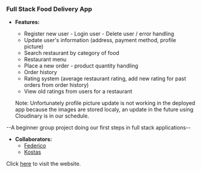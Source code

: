 ### **Full Stack Food Delivery App**

- **Features:**

  - Register new user - Login user - Delete user / error handling
  - Update user's information (address, payment method, profile picture)
  - Search restaurant by category of food
  - Restaurant menu
  - Place a new order - product quantity handling
  - Order history
  - Rating system (average restaurant rating, add new rating for past orders from order history)
  - View old ratings from users for a restaurant

  Note: Unfortunately profile picture update is not working in the deployed app because the images are stored localy, an update in the future using Cloudinary is in our schedule.

--A beginner group project doing our first steps in full stack applications--

- **Collaborators:**
    - [Federico](https://github.com/ocirede)
    - [Kostas](https://github.com/KostasBzn)
 
    



Click [here](https://food-delivery-app-client-pi.vercel.app/) to visit the website.

